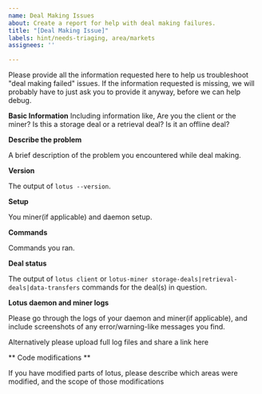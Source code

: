 ```yaml
---
name: Deal Making Issues
about: Create a report for help with deal making failures.
title: "[Deal Making Issue]"
labels: hint/needs-triaging, area/markets
assignees: ''

---
```


Please provide all the information requested here to help us troubleshoot "deal making failed" issues.
If the information requested is missing, we will probably have to just ask you to provide it anyway,
before we can help debug.

**Basic Information**
Including information like, Are you the client or the miner? Is this a storage deal or a retrieval deal? Is it an offline deal?

**Describe the problem**

A brief description of the problem you encountered while deal making. 

**Version**

The output of `lotus --version`.

**Setup**

You miner(if applicable) and daemon setup.

**Commands**

Commands you ran.

**Deal status**

The output of `lotus client` or `lotus-miner storage-deals|retrieval-deals|data-transfers` commands for the deal(s) in question.

**Lotus daemon and miner logs**

Please go through the logs of your daemon and miner(if applicable), and include screenshots of any error/warning-like messages you find.

Alternatively please upload full log files and share a link here

** Code modifications **

If you have modified parts of lotus, please describe which areas were modified,
and the scope of those modifications
